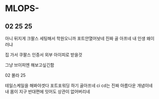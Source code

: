 # MLOPS-

## 02 25 25 

아니 뒤지게 크팔스 세팅해서 학원오니까 포트안열어놧네 진짜 골 아프네 내 인생 왜이러냐

집 가서 쿠팔스 인증서 외부 아이피로 받을것

그냥 브이피엔 해보고싶긴함

02 몰라 25

테일스케일을 해봐야겟다 포트포워딩 하기 골아프네
ci cd는 진짜 아름다운 개념이네 내 몸이 지구 반대편에 잇어도 상관이 없어버리네